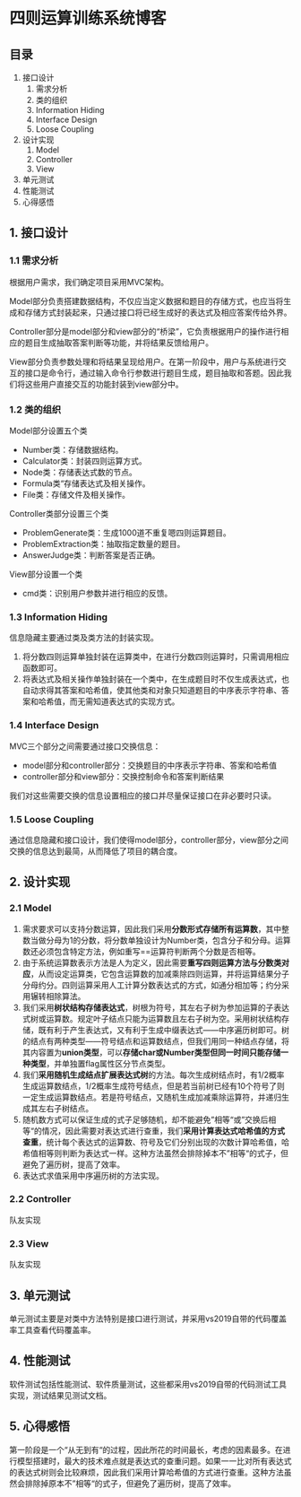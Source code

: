 # 四则运算训练系统博客

## 目录

1. 接口设计
   1. 需求分析
   2. 类的组织
   3. Information Hiding
   4. Interface Design
   5. Loose Coupling
2. 设计实现
   1. Model
   2. Controller
   3. View
3. 单元测试
4. 性能测试
5. 心得感悟



## 1. 接口设计

### 1.1 需求分析

根据用户需求，我们确定项目采用MVC架构。

Model部分负责搭建数据结构，不仅应当定义数据和题目的存储方式，也应当将生成和存储方式封装起来，只通过接口将已经生成好的表达式及相应答案传给外界。

Controller部分是model部分和view部分的“桥梁”，它负责根据用户的操作进行相应的题目生成抽取答案判断等功能，并将结果反馈给用户。

View部分负责参数处理和将结果呈现给用户。在第一阶段中，用户与系统进行交互的接口是命令行，通过输入命令行参数进行题目生成，题目抽取和答题。因此我们将这些用户直接交互的功能封装到view部分中。

### 1.2 类的组织

Model部分设置五个类

* Number类：存储数据结构。
* Calculator类：封装四则运算方式。
* Node类：存储表达式数的节点。
* Formula类“存储表达式及相关操作。
* File类：存储文件及相关操作。

Controller类部分设置三个类

* ProblemGenerate类：生成1000道不重复嗯四则运算题目。
* ProblemExtraction类：抽取指定数量的题目。
* AnswerJudge类：判断答案是否正确。

View部分设置一个类

* cmd类：识别用户参数并进行相应的反馈。

### 1.3 Information Hiding

信息隐藏主要通过类及类方法的封装实现。

1. 将分数四则运算单独封装在运算类中，在进行分数四则运算时，只需调用相应函数即可。
2. 将表达式及相关操作单独封装在一个类中，在生成题目时不仅生成表达式，也自动求得其答案和哈希值，使其他类和对象只知道题目的中序表示字符串、答案和哈希值，而无需知道表达式的实现方式。

### 1.4 Interface Design

MVC三个部分之间需要通过接口交换信息：

* model部分和controller部分：交换题目的中序表示字符串、答案和哈希值
* controller部分和view部分：交换控制命令和答案判断结果

我们对这些需要交换的信息设置相应的接口并尽量保证接口在非必要时只读。

### 1.5 Loose Coupling

通过信息隐藏和接口设计，我们使得model部分，controller部分，view部分之间交换的信息达到最简，从而降低了项目的耦合度。

## 2. 设计实现

### 2.1 Model

1. 需求要求可以支持分数运算，因此我们采用**分数形式存储所有运算数**，其中整数当做分母为1的分数，将分数单独设计为Number类，包含分子和分母。运算数还必须包含特定方法，例如重写==运算符判断两个分数是否相等。
2. 由于系统运算数表示方法是人为定义，因此需要**重写四则运算方法与分数类对应**，从而设定运算类，它包含运算数的加减乘除四则运算，并将运算结果分子分母约分。四则运算采用人工计算分数表达式的方式，如通分相加等；约分采用辗转相除算法。
3. 我们采用**树状结构存储表达式**，树根为符号，其左右子树为参加运算的子表达式树或运算数。规定叶子结点只能为运算数且左右子树为空。采用树状结构存储，既有利于产生表达式，又有利于生成中缀表达式——中序遍历树即可。树的结点有两种类型——符号结点和运算数结点，但我们用同一种结点存储，将其内容置为**union类型**，可以**存储char或Number类型但同一时间只能存储一种类型**，并单独置flag属性区分节点类型。
4. 我们**采用随机生成结点扩展表达式树**的方法。每次生成树结点时，有1/2概率生成运算数结点，1/2概率生成符号结点，但是若当前树已经有10个符号了则一定生成运算数结点。若是符号结点，又随机生成加减乘除运算符，并递归生成其左右子树结点。
5. 随机数方式可以保证生成的式子足够随机，却不能避免”相等“或”交换后相等“的情况，因此需要对表达式进行查重，我们**采用计算表达式哈希值的方式查重**，统计每个表达式的运算数、符号及它们分别出现的次数计算哈希值，哈希值相等则判断为表达式一样。这种方法虽然会排除掉本不”相等“的式子，但避免了遍历树，提高了效率。
6. 表达式求值采用中序遍历树的方法实现。

### 2.2 Controller

队友实现

### 2.3 View

队友实现

## 3. 单元测试

单元测试主要是对类中方法特别是接口进行测试，并采用vs2019自带的代码覆盖率工具查看代码覆盖率。

## 4. 性能测试

软件测试包括性能测试、软件质量测试，这些都采用vs2019自带的代码测试工具实现，测试结果见测试文档。

## 5. 心得感悟

第一阶段是一个“从无到有“的过程，因此所花的时间最长，考虑的因素最多。在进行模型搭建时，最大的技术难点就是表达式的查重问题。如果一一比对所有表达式的表达式树则会比较麻烦，因此我们采用计算哈希值的方式进行查重。这种方法虽然会排除掉原本不”相等“的式子，但避免了遍历树，提高了效率。
